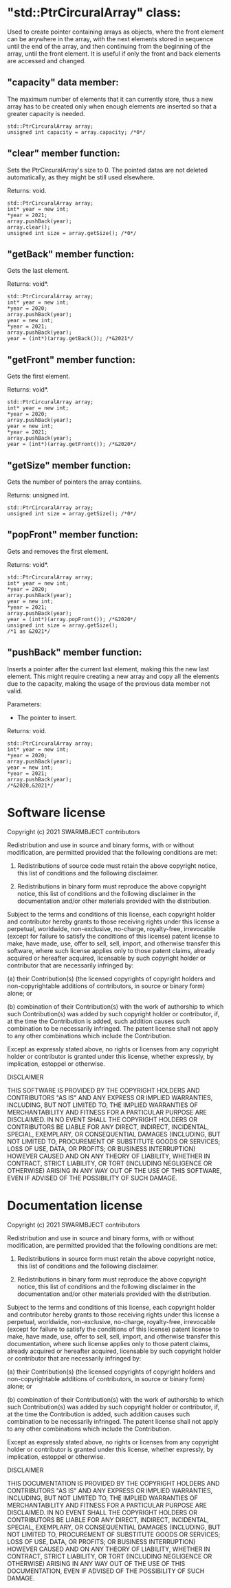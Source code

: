 # "std::PtrCircuralArray" class:

Used to create pointer containing arrays as 
objects, where the front element can be anywhere 
in the array, with the next elements stored in 
sequence until the end of the array, and then 
continuing from the beginning of the array, 
until the front element. It is useful if only the 
front and back elements are accessed and changed.

## "capacity" data member:

The maximum number of elements that it can 
currently store, thus a new array has to be 
created only when enough elements are inserted so 
that a greater capacity is needed.

```
std::PtrCircuralArray array;
unsigned int capacity = array.capacity; /*0*/
```

## "clear" member function:

Sets the PtrCircuralArray's size to 0. The pointed 
datas are not deleted automatically, as they might be 
still used elsewhere.

Returns: void.

```
std::PtrCircuralArray array;
int* year = new int;
*year = 2021;
array.pushBack(year);
array.clear();
unsigned int size = array.getSize(); /*0*/
```
	
## "getBack" member function:

Gets the last element.

Returns: void*.
	
```
std::PtrCircuralArray array;
int* year = new int;
*year = 2020;
array.pushBack(year);
year = new int;
*year = 2021;
array.pushBack(year);
year = (int*)(array.getBack()); /*&2021*/
```

## "getFront" member function:

Gets the first element.
	
Returns: void*.
	
```
std::PtrCircuralArray array;
int* year = new int;
*year = 2020;
array.pushBack(year);
year = new int;
*year = 2021;
array.pushBack(year);
year = (int*)(array.getFront()); /*&2020*/
```

## "getSize" member function:

Gets the number of pointers the array contains.

Returns: unsigned int.

```
std::PtrCircuralArray array;
unsigned int size = array.getSize(); /*0*/
```

## "popFront" member function:

Gets and removes the first element.
	
Returns: void*.

```
std::PtrCircuralArray array;
int* year = new int;
*year = 2020;
array.pushBack(year);
year = new int;
*year = 2021;
array.pushBack(year);
year = (int*)(array.popFront()); /*&2020*/
unsigned int size = array.getSize();
/*1 as &2021*/
```

## "pushBack" member function:

Inserts a pointer after the current last element,
making this the new last element. This might 
require creating a new array and copy all 
the elements due to the capacity, making the 
usage of the previous data member not valid.

Parameters:
* The pointer to insert.

Returns: void.

```
std::PtrCircuralArray array;
int* year = new int;
*year = 2020;
array.pushBack(year);
year = new int;
*year = 2021;
array.pushBack(year);
/*&2020,&2021*/
```

# Software license

Copyright (c) 2021 SWARMBJECT contributors

Redistribution and use in source and binary forms,
with or without modification, are permitted
provided that the following conditions are met:

1. Redistributions of source code must
retain the above copyright notice, this list
of conditions and the following disclaimer.

2. Redistributions in binary form must
reproduce the above copyright notice,
this list of conditions and the following 
disclaimer in the documentation and/or other 
materials provided with the distribution.

Subject to the terms and conditions of this
license, each copyright holder and contributor
hereby grants to those receiving rights under this
license a perpetual, worldwide, non-exclusive,
no-charge, royalty-free, irrevocable (except for
failure to satisfy the conditions of this license)
patent license to make, have made, use, offer to
sell, sell, import, and otherwise transfer this
software, where such license applies only to
those patent claims, already acquired or hereafter
acquired, licensable by such copyright holder or
contributor that are necessarily infringed by:

(a) their Contribution(s) (the licensed
copyrights of copyright holders and
non-copyrightable additions of contributors,
in source or binary form) alone; or

(b) combination of their Contribution(s)
with the work of authorship to which such
Contribution(s) was added by such copyright
holder or contributor, if, at the time the
Contribution is added, such addition causes
such combination to be necessarily infringed.
The patent license shall not apply to any other
combinations which include the Contribution.

Except as expressly stated above, no rights or
licenses from any copyright holder or contributor
is granted under this license, whether expressly,
by implication, estoppel or otherwise.

DISCLAIMER

THIS SOFTWARE IS PROVIDED BY THE COPYRIGHT HOLDERS
AND CONTRIBUTORS "AS IS" AND ANY EXPRESS OR
IMPLIED WARRANTIES, INCLUDING, BUT NOT LIMITED TO,
THE IMPLIED WARRANTIES OF MERCHANTABILITY AND
FITNESS FOR A PARTICULAR PURPOSE ARE DISCLAIMED.
IN NO EVENT SHALL THE COPYRIGHT HOLDERS OR
CONTRIBUTORS BE LIABLE FOR ANY DIRECT, INDIRECT,
INCIDENTAL, SPECIAL, EXEMPLARY, OR CONSEQUENTIAL
DAMAGES (INCLUDING, BUT NOT LIMITED TO,
PROCUREMENT OF SUBSTITUTE GOODS OR SERVICES;
LOSS OF USE, DATA, OR PROFITS; OR BUSINESS
INTERRUPTION) HOWEVER CAUSED AND ON ANY THEORY OF
LIABILITY, WHETHER IN CONTRACT, STRICT LIABILITY,
OR TORT (INCLUDING NEGLIGENCE OR OTHERWISE)
ARISING IN ANY WAY OUT OF THE USE OF THIS
SOFTWARE, EVEN IF ADVISED OF THE POSSIBILITY OF
SUCH DAMAGE.

# Documentation license

Copyright (c) 2021 SWARMBJECT contributors

Redistribution and use in source and binary forms,
with or without modification, are permitted
provided that the following conditions are met:

1. Redistributions in source form must
retain the above copyright notice, this list
of conditions and the following disclaimer.

2. Redistributions in binary form must
reproduce the above copyright notice,
this list of conditions and the following 
disclaimer in the documentation and/or other 
materials provided with the distribution.

Subject to the terms and conditions of this
license, each copyright holder and contributor
hereby grants to those receiving rights under this
license a perpetual, worldwide, non-exclusive,
no-charge, royalty-free, irrevocable (except for
failure to satisfy the conditions of this license)
patent license to make, have made, use, offer to
sell, sell, import, and otherwise transfer this
documentation, where such license applies only to
those patent claims, already acquired or hereafter
acquired, licensable by such copyright holder or
contributor that are necessarily infringed by:

(a) their Contribution(s) (the licensed
copyrights of copyright holders and
non-copyrightable additions of contributors,
in source or binary form) alone; or

(b) combination of their Contribution(s)
with the work of authorship to which such
Contribution(s) was added by such copyright
holder or contributor, if, at the time the
Contribution is added, such addition causes
such combination to be necessarily infringed.
The patent license shall not apply to any other
combinations which include the Contribution.

Except as expressly stated above, no rights or
licenses from any copyright holder or contributor
is granted under this license, whether expressly,
by implication, estoppel or otherwise.

DISCLAIMER

THIS DOCUMENTATION IS PROVIDED BY THE COPYRIGHT HOLDERS
AND CONTRIBUTORS "AS IS" AND ANY EXPRESS OR
IMPLIED WARRANTIES, INCLUDING, BUT NOT LIMITED TO,
THE IMPLIED WARRANTIES OF MERCHANTABILITY AND
FITNESS FOR A PARTICULAR PURPOSE ARE DISCLAIMED.
IN NO EVENT SHALL THE COPYRIGHT HOLDERS OR
CONTRIBUTORS BE LIABLE FOR ANY DIRECT, INDIRECT,
INCIDENTAL, SPECIAL, EXEMPLARY, OR CONSEQUENTIAL
DAMAGES (INCLUDING, BUT NOT LIMITED TO,
PROCUREMENT OF SUBSTITUTE GOODS OR SERVICES;
LOSS OF USE, DATA, OR PROFITS; OR BUSINESS
INTERRUPTION) HOWEVER CAUSED AND ON ANY THEORY OF
LIABILITY, WHETHER IN CONTRACT, STRICT LIABILITY,
OR TORT (INCLUDING NEGLIGENCE OR OTHERWISE)
ARISING IN ANY WAY OUT OF THE USE OF THIS
DOCUMENTATION, EVEN IF ADVISED OF THE POSSIBILITY OF
SUCH DAMAGE.